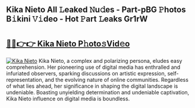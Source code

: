 ## Kika Nieto All 𝙻eaked 𝙽u𝚍es - Part-pBG 𝙿hotos B𝚒kini 𝚅𝚒deo - Hot 𝙿art 𝙻eaks Gr1rW

# <h2><a href="http://ld3918x.urlbe.top/?page=Kika+Nieto">🔗🔗👉👉 Kika Nieto P𝚑oto𝚜Vid𝚎o</a></h2>

[![Kika Nieto](https://i.imgur.com/eBuTRDB.gif)](http://ld3918x.urlbe.top/?page=Kika+Nieto)
Kika Nieto, a complex and polarizing persona, eludes easy comprehension. Her pioneering use of digital media has enthralled and infuriated observers, sparking discussions on artistic expression, self-representation, and the evolving nature of online communities. Regardless of what lies ahead, her significance in shaping the digital landscape is undeniable. Boasting unyielding determination and undeniable captivation, Kika Nieto influence on digital media is boundless.
